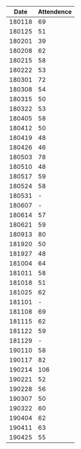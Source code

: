 | Date   | Attendence |
|--------|------------|
| 180118 | 69         |
| 180125 | 51         |
| 180201 | 39         |
| 180208 | 62         |
| 180215 | 58         |
| 180222 | 53         |
| 180301 | 72         |
| 180308 | 54         |
| 180315 | 50         |
| 180322 | 53         |
| 180405 | 58         |
| 180412 | 50         |
| 180419 | 48         |
| 180426 | 46         |
| 180503 | 78         |
| 180510 | 48         |
| 180517 | 59         |
| 180524 | 58         |
| 180531 | -          |
| 180607 | -          |
| 180614 | 57         |
| 180621 | 59         |
| 180913 | 80         |
| 181920 | 50         |
| 181927 | 48         |
| 181004 | 64         |
| 181011 | 58         |
| 181018 | 51         |
| 181025 | 62         |
| 181101 | -          |
| 181108 | 69         |
| 181115 | 62         |
| 181122 | 59         |
| 181129 | -          |
| 190110 | 58         |
| 190117 | 82         |
| 190214 | 106        |
| 190221 | 52         |
| 190228 | 56         |
| 190307 | 50         |
| 190322 | 60         |
| 190404 | 62         |
| 190411 | 63         |
| 190425 | 55         |
